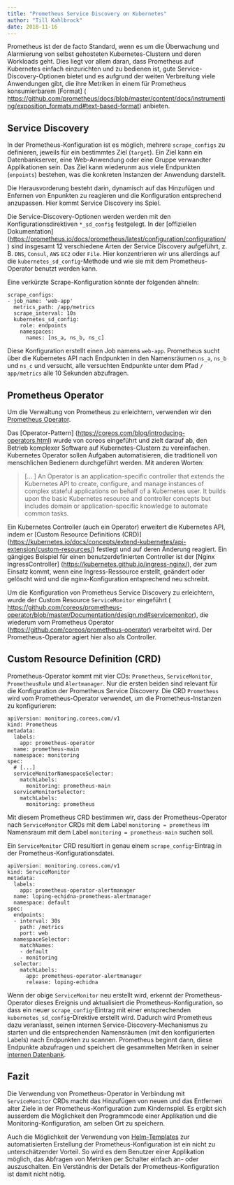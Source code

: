 ```yaml
---
title: "Prometheus Service Discovery on Kubernetes"
author: "Till Kahlbrock"
date: 2018-11-16
---
```


Prometheus ist der de facto Standard, wenn es um die Überwachung und Alarmierung von selbst gehosteten Kubernetes-Clustern und deren Workloads geht. Dies liegt vor allem daran, dass Prometheus auf Kubernetes einfach einzurichten und zu bedienen ist, gute Service-Discovery-Optionen bietet und es aufgrund der weiten Verbreitung viele Anwendungen gibt, die ihre Metriken in einem für Prometheus konsumierbarem [Format] ( https://github.com/prometheus/docs/blob/master/content/docs/instrumenting/exposition_formats.md#text-based-format) anbieten. 

## Service Discovery
In der Prometheus-Konfiguration ist es möglich, mehrere `scrape_configs` zu definieren, jeweils für ein bestimmtes Ziel (`target`). Ein Ziel kann ein Datenbankserver, eine Web-Anwendung oder eine Gruppe verwandter Applikationen sein. Das Ziel kann wiederunm aus viele Endpunkten (`enpoints`) bestehen, was die konkreten Instanzen der Anwendung darstellt. 

Die Herausvorderung besteht darin, dynamisch auf das Hinzufügen und Enfernen von Enpunkten zu reagieren und die Konfiguration entsprechend anzupassen. Hier kommt Service Discovery ins Spiel. 

Die Service-Discovery-Optionen werden werden mit den Konfigurationsdirektiven `*_sd_config` festgelegt. In der [offiziellen Dokumentation] (https://prometheus.io/docs/prometheus/latest/configuration/configuration/) sind insgesamt 12 verschiedene Arten der Service Discovery aufgeführt, z. B. `DNS`, `Consul`, `AWS` `EC2` oder `File`. Hier konzentrieren wir uns allerdings auf die `kubernetes_sd_config`-Methode und wie sie mit dem Prometheus-Operator benutzt werden kann.

Eine verkürzte Scrape-Konfiguration könnte der folgenden ähneln:
```
scrape_configs:
- job_name: 'web-app'
  metrics_path: /app/metrics
  scrape_interval: 10s
  kubernetes_sd_config:
    role: endpoints
    namespaces:
      names: [ns_a, ns_b, ns_c]
```
Diese Konfiguration erstellt einen Job namens `web-app`. Prometheus sucht über die Kubernetes API nach Endpunkten in den Namensräumen `ns_a`, `ns_b` und `ns_c` und versucht, alle versuchten Endpunkte unter dem Pfad `/ app/metrics` alle 10 Sekunden abzufragen.


## Prometheus Operator
Um die Verwaltung von Prometheus zu erleichtern, verwenden wir den [Prometheus Operator](https://github.com/coreos/prometheus-operator). 

Das [Operator-Pattern] (https://coreos.com/blog/introducing-operators.html) wurde von coreos eingeführt und zielt darauf ab, den Betrieb komplexer Software auf Kubernetes-Clustern zu vereinfachen. Kubernetes Operator sollen Aufgaben automatisieren, die traditionell von menschlichen Bedienern durchgeführt werden. 
Mit anderen Worten:
> [... ] An Operator is an application-specific controller that extends the Kubernetes API to create, configure, and manage instances of complex stateful applications on behalf of a Kubernetes user. It builds upon the basic Kubernetes resource and controller concepts but includes domain or application-specific knowledge to automate common tasks.

Ein Kubernetes Controller (auch ein Operator) erweitert die Kubernetes API, indem er [Custom Resource Definitions (CRD)] (https://kubernetes.io/docs/concepts/extend-kubernetes/api-extension/custom-resources/) festlegt und auf deren Änderung reagiert. Ein gängiges Beispiel für einen benutzerdefinierten Controller ist der [Nginx IngressController] (https://kubernetes.github.io/ingress-nginx/), der zum Einsatz kommt, wenn eine Ingress-Ressource erstellt, geändert oder gelöscht wird und die nginx-Konfiguration entsprechend neu schreibt.

Um die Konfiguration von Prometheus Service Discovery zu erleichtern, wurde der Custom Resource `ServiceMonitor` eingeführt ( https://github.com/coreos/prometheus-operator/blob/master/Documentation/design.md#servicemonitor), die wiederum vom Prometheus Operator (https://github.com/coreos/prometheus-operator) verarbeitet wird. Der Prometheus-Operator agiert hier also als Controller.

## Custom Resource Definition (CRD)
Prometheus-Operator kommt mit vier CDs: `Prometheus`, `ServiceMonitor`, `PrometheusRule` und `Alertmanager`. Nur die ersten beiden sind relevant für die Konfiguration der Prometheus Service Discovery. Die CRD `Prometheus` wird vom Prometheus-Operator verwendet, um die Prometheus-Instanzen zu konfigurieren: 
```
apiVersion: monitoring.coreos.com/v1
kind: Prometheus
metadata:
  labels:
    app: prometheus-operator
  name: prometheus-main
  namespace: monitoring
spec:
  # [...]
  serviceMonitorNamespaceSelector:
    matchLabels:
      monitoring: prometheus-main
  serviceMonitorSelector:
    matchLabels:
      monitoring: prometheus
```
Mit diesem Prometheus CRD bestimmen wir, dass der Prometheus-Operator nach `ServiceMonitor` CRDs mit dem Label `monitoring = prometheus` im Namensraum mit dem Label `monitoring = prometheus-main` suchen soll.

Ein `ServiceMonitor` CRD resultiert in genau einem `scrape_config`-Eintrag in der Prometheus-Konfigurationsdatei.
```
apiVersion: monitoring.coreos.com/v1
kind: ServiceMonitor
metadata:
  labels:
    app: prometheus-operator-alertmanager
  name: loping-echidna-prometheus-alertmanager
  namespace: default
spec:
  endpoints:
  - interval: 30s
    path: /metrics
    port: web
  namespaceSelector:
    matchNames:
    - default
    - monitoring
  selector:
    matchLabels:
      app: prometheus-operator-alertmanager
      release: loping-echidna
```
Wenn der obige `ServiceMonitor` neu erstellt wird, erkennt der Prometheus-Operator dieses Ereignis und aktualisiert die Prometheus-Konfiguration, so dass ein neuer `scrape_config`-Eintrag mit einer entsprechenden `kubernetes_sd_config`-Direktive erstellt wird. Dadurch wird Prometheus dazu veranlasst, seinen internen Service-Discovery-Mechanismus zu starten und die entsprechenden Namensräumen (mit den konfigurierten Labels) nach Endpunkten zu scannen. Prometheus beginnt dann, diese Endpunkte abzufragen und speichert die gesammelten Metriken in seiner [internen Datenbank](https://fabxc.org/tsdb/). 

## Fazit
Die Verwendung von Prometheus-Operator in Verbindung mit `ServiceMonitor` CRDs macht das Hinzufügen von neuen und das Entfernen alter Ziele in der Prometheus-Konfiguration zum Kindernspiel. Es ergibt sich ausserdem die Möglichkeit den Programmcode einer Applikation und die Monitoring-Konfiguration, am selben Ort zu speichern.

Auch die Möglichkeit der Verwendung von [Helm-Templates](https://helm.sh/) zur automatisierten Erstellung der Prometheus-Konfiguration ist ein nicht zu unterschätzender Vorteil. So wird es dem Benutzer einer Applikation möglich, das Abfragen von Metriken per Schalter einfach an- oder auszuschalten. Ein Verständnis der Details der Prometheus-Konfiguration ist damit nicht nötig.